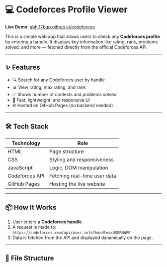 # 💻 Codeforces Profile Viewer

**Live Demo**: [abhi17bgp.github.io/codeforces](https://abhi17bgp.github.io/codeforces/)

This is a simple web app that allows users to check any **Codeforces profile** by entering a handle. It displays key information like rating, rank, problems solved, and more — fetched directly from the official Codeforces API.

---

## ✨ Features

- 🔍 Search for any Codeforces user by handle
- 📊 View rating, max rating, and rank
- ✅ Shows number of contests and problems solved
- 🚀 Fast, lightweight, and responsive UI
- 🌐 Hosted on GitHub Pages (no backend needed)

---

## 🛠️ Tech Stack

| Technology     | Role                          |
|----------------|-------------------------------|
| HTML           | Page structure                |
| CSS            | Styling and responsiveness    |
| JavaScript     | Logic, DOM manipulation       |
| Codeforces API | Fetching real-time user data  |
| GitHub Pages   | Hosting the live website      |

---

## 📦 How It Works

1. User enters a **Codeforces handle**.
2. A request is made to:  
   `https://codeforces.com/api/user.info?handles=USERNAME`
3. Data is fetched from the API and displayed dynamically on the page.

---

## 📁 File Structure

